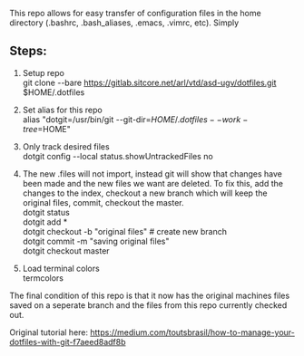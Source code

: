 This repo allows for easy transfer of configuration files in the home directory (.bashrc, .bash_aliases, .emacs, .vimrc, etc). Simply 

## Steps:

1. Setup repo  
	git clone --bare https://gitlab.sitcore.net/arl/vtd/asd-ugv/dotfiles.git $HOME/.dotfiles
  
2. Set alias for this repo  
	alias "dotgit=/usr/bin/git --git-dir=$HOME/.dotfiles --work-tree=$HOME"
  
3. Only track desired files  
   	dotgit config --local status.showUntrackedFiles no
  
4. The new .files will not import, instead git will show that changes have been made and the new files we want are deleted. To fix this, add the changes to the index, checkout a new branch which will keep the original files, commit, checkout the master.  
	dotgit status  
	dotgit add *  
	dotgit checkout -b "original files" # create new branch  
	dotgit commit -m "saving original files"  
	dotgit checkout master  
  
5. Load terminal colors  
       termcolors  

The final condition of this repo is that it now has the original machines files saved on a seperate branch and the files from this repo currently checked out.  


Original tutorial here: https://medium.com/toutsbrasil/how-to-manage-your-dotfiles-with-git-f7aeed8adf8b



